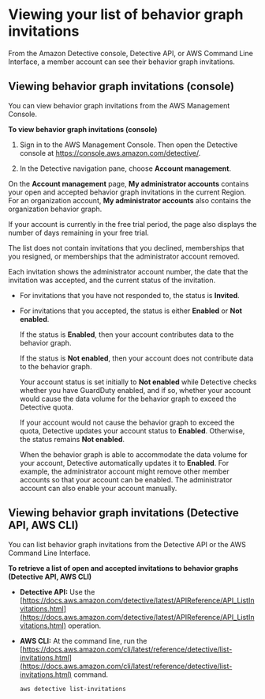 # Viewing your list of behavior graph invitations<a name="member-view-graph-invitations"></a>

From the Amazon Detective console, Detective API, or AWS Command Line Interface, a member account can see their behavior graph invitations\.

## Viewing behavior graph invitations \(console\)<a name="member-view-invitations-console"></a>

You can view behavior graph invitations from the AWS Management Console\.

**To view behavior graph invitations \(console\)**

1. Sign in to the AWS Management Console\. Then open the Detective console at [https://console\.aws\.amazon\.com/detective/](https://console.aws.amazon.com/detective/)\.

1. In the Detective navigation pane, choose **Account management**\.

On the **Account management** page, **My administrator accounts** contains your open and accepted behavior graph invitations in the current Region\. For an organization account, **My administrator accounts** also contains the organization behavior graph\.

If your account is currently in the free trial period, the page also displays the number of days remaining in your free trial\.

The list does not contain invitations that you declined, memberships that you resigned, or memberships that the administrator account removed\.

Each invitation shows the administrator account number, the date that the invitation was accepted, and the current status of the invitation\.
+ For invitations that you have not responded to, the status is **Invited**\.
+ For invitations that you accepted, the status is either **Enabled** or **Not enabled**\.

  If the status is **Enabled**, then your account contributes data to the behavior graph\.

  If the status is **Not enabled**, then your account does not contribute data to the behavior graph\.

  Your account status is set initially to **Not enabled** while Detective checks whether you have GuardDuty enabled, and if so, whether your account would cause the data volume for the behavior graph to exceed the Detective quota\.

  If your account would not cause the behavior graph to exceed the quota, Detective updates your account status to **Enabled**\. Otherwise, the status remains **Not enabled**\.

  When the behavior graph is able to accommodate the data volume for your account, Detective automatically updates it to **Enabled**\. For example, the administrator account might remove other member accounts so that your account can be enabled\. The administrator account can also enable your account manually\.

## Viewing behavior graph invitations \(Detective API, AWS CLI\)<a name="member-view-invitations-api"></a>

You can list behavior graph invitations from the Detective API or the AWS Command Line Interface\.

**To retrieve a list of open and accepted invitations to behavior graphs \(Detective API, AWS CLI\)**
+ **Detective API:** Use the [https://docs.aws.amazon.com/detective/latest/APIReference/API_ListInvitations.html](https://docs.aws.amazon.com/detective/latest/APIReference/API_ListInvitations.html) operation\.
+ **AWS CLI:** At the command line, run the [https://docs.aws.amazon.com/cli/latest/reference/detective/list-invitations.html](https://docs.aws.amazon.com/cli/latest/reference/detective/list-invitations.html) command\.

  ```
  aws detective list-invitations
  ```